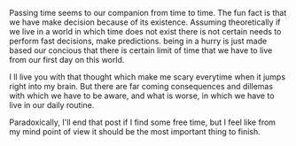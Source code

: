 Passing time seems to our companion from time to time. The fun fact is that we have make decision because of its existence. 
Assuming theoretically if we live in a world in which time does not exist there is not certain needs to perform fast decisions, make predictions. 
being in a hurry is just made based our concious that there is certain limit of time that we have to live from our first day on this world. 

I ll live you with that thought which make me scary everytime when it jumps right into my brain. But there are far coming consequences and dillemas 
with which we have to be aware, and what is worse, in which we have to live in our daily routine. 

Paradoxically, I'll end that post if I find some free time, but I feel like from my mind point of view it should be the most important thing to finish. 
